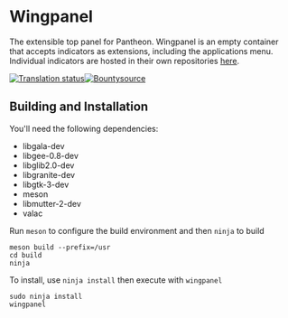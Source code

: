 # Wingpanel
The extensible top panel for Pantheon. Wingpanel is an empty container that accepts indicators as extensions, including the applications menu. Individual indicators are hosted in their own repositories [here](https://github.com/search?q=topic%3Awingpanel+org%3Aelementary&type=Repositories).

[![Translation status](https://l10n.elementary.io/widgets/wingpanel/-/wingpanel/svg-badge.svg)](https://l10n.elementary.io/engage/wingpanel/?utm_source=widget)[![Bountysource](https://www.bountysource.com/badge/tracker?tracker_id=43593927)](https://www.bountysource.com/teams/elementary/issues?tracker_ids=43593927)

## Building and Installation

You'll need the following dependencies:

* libgala-dev
* libgee-0.8-dev
* libglib2.0-dev
* libgranite-dev
* libgtk-3-dev
* meson
* libmutter-2-dev
* valac

Run `meson` to configure the build environment and then `ninja` to build

    meson build --prefix=/usr
    cd build
    ninja

To install, use `ninja install` then execute with `wingpanel`

    sudo ninja install
    wingpanel
